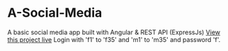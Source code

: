 # A-Social-Media
A basic social media app built with Angular &amp; REST API (ExpressJs)
[View this project live](https://john-social-media.herokuapp.com/feed)
Login with 'f1' to 'f35' and 'm1' to 'm35' and password 'f'.
